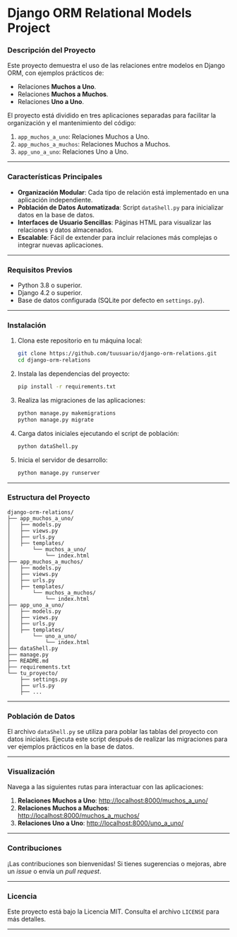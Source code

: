 # **Django ORM Relational Models Project**

### **Descripción del Proyecto**
Este proyecto demuestra el uso de las relaciones entre modelos en Django ORM, con ejemplos prácticos de:
- Relaciones **Muchos a Uno**.
- Relaciones **Muchos a Muchos**.
- Relaciones **Uno a Uno**.

El proyecto está dividido en tres aplicaciones separadas para facilitar la organización y el mantenimiento del código:
1. `app_muchos_a_uno`: Relaciones Muchos a Uno.
2. `app_muchos_a_muchos`: Relaciones Muchos a Muchos.
3. `app_uno_a_uno`: Relaciones Uno a Uno.

---

### **Características Principales**
- **Organización Modular**: Cada tipo de relación está implementado en una aplicación independiente.
- **Población de Datos Automatizada**: Script `dataShell.py` para inicializar datos en la base de datos.
- **Interfaces de Usuario Sencillas**: Páginas HTML para visualizar las relaciones y datos almacenados.
- **Escalable**: Fácil de extender para incluir relaciones más complejas o integrar nuevas aplicaciones.

---

### **Requisitos Previos**
- Python 3.8 o superior.
- Django 4.2 o superior.
- Base de datos configurada (SQLite por defecto en `settings.py`).

---

### **Instalación**
1. Clona este repositorio en tu máquina local:
   ```bash
   git clone https://github.com/tuusuario/django-orm-relations.git
   cd django-orm-relations
   ```

2. Instala las dependencias del proyecto:
   ```bash
   pip install -r requirements.txt
   ```

3. Realiza las migraciones de las aplicaciones:
   ```bash
   python manage.py makemigrations
   python manage.py migrate
   ```

4. Carga datos iniciales ejecutando el script de población:
   ```bash
   python dataShell.py
   ```

5. Inicia el servidor de desarrollo:
   ```bash
   python manage.py runserver
   ```

---

### **Estructura del Proyecto**
```plaintext
django-orm-relations/
├── app_muchos_a_uno/
│   ├── models.py
│   ├── views.py
│   ├── urls.py
│   ├── templates/
│       └── muchos_a_uno/
│           └── index.html
├── app_muchos_a_muchos/
│   ├── models.py
│   ├── views.py
│   ├── urls.py
│   ├── templates/
│       └── muchos_a_muchos/
│           └── index.html
├── app_uno_a_uno/
│   ├── models.py
│   ├── views.py
│   ├── urls.py
│   ├── templates/
│       └── uno_a_uno/
│           └── index.html
├── dataShell.py
├── manage.py
├── README.md
├── requirements.txt
└── tu_proyecto/
    ├── settings.py
    ├── urls.py
    ├── ...
```

---

### **Población de Datos**
El archivo `dataShell.py` se utiliza para poblar las tablas del proyecto con datos iniciales. Ejecuta este script después de realizar las migraciones para ver ejemplos prácticos en la base de datos.

---

### **Visualización**
Navega a las siguientes rutas para interactuar con las aplicaciones:
1. **Relaciones Muchos a Uno**: [http://localhost:8000/muchos_a_uno/](http://localhost:8000/muchos_a_uno/)
2. **Relaciones Muchos a Muchos**: [http://localhost:8000/muchos_a_muchos/](http://localhost:8000/muchos_a_muchos/)
3. **Relaciones Uno a Uno**: [http://localhost:8000/uno_a_uno/](http://localhost:8000/uno_a_uno/)

---

### **Contribuciones**
¡Las contribuciones son bienvenidas! Si tienes sugerencias o mejoras, abre un *issue* o envía un *pull request*.

---

### **Licencia**
Este proyecto está bajo la Licencia MIT. Consulta el archivo `LICENSE` para más detalles.

---
